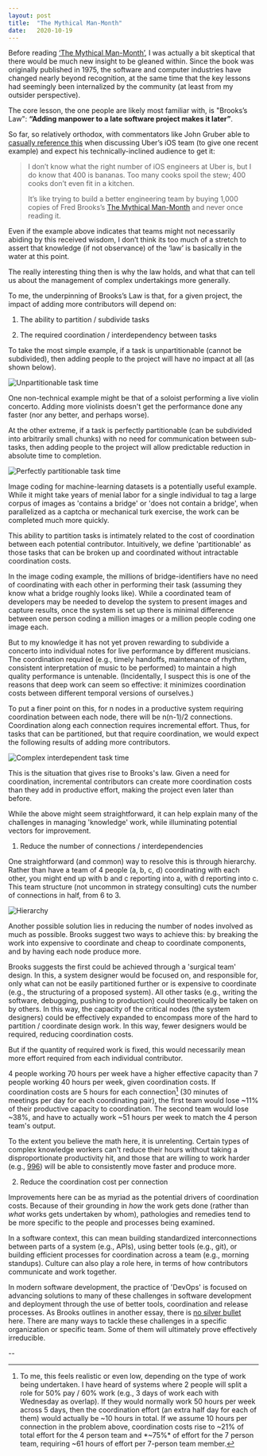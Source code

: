 ```yaml
---
layout: post
title:  "The Mythical Man-Month"
date:   2020-10-19
---
```



Before reading [‘The Mythical Man-Month’](man-month_amazon), I was actually a bit skeptical that there would be much new insight to be gleaned within. Since the book was originally published in 1975, the software and computer industries have changed nearly beyond recognition, at the same time that the key lessons had seemingly been internalized by the community (at least from my outsider perspective).

The core lesson, the one people are likely most familiar with, is "Brooks’s Law": **“Adding manpower to a late software project makes it later”**.

So far, so relatively orthodox, with commentators like John Gruber able to [casually reference this](https://daringfireball.net/linked/2020/05/28/uber-counterfeit-capitalism) when discussing Uber’s iOS team (to give one recent example) and expect his technically-inclined audience to get it:

>I don’t know what the right number of iOS engineers at Uber is, but I do know that 400 is bananas. Too many cooks spoil the stew; 400 cooks don’t even fit in a kitchen.
>
>It’s like trying to build a better engineering team by buying 1,000 copies of Fred Brooks’s [The Mythical Man-Month](https://www.amazon.com/Mythical-Man-Month-Software-Engineering-Anniversary/dp/0201835959/?tag=df-amzn-20) and never once reading it.

Even if the example above indicates that teams might not necessarily abiding by this received wisdom, I don’t think its too much of a stretch to assert that knowledge (if not observance) of the ‘law’ is basically in the water at this point.

The really interesting thing then is why the law holds, and what that can tell us about the management of complex undertakings more generally.

To me, the underpinning of Brooks’s Law is that, for a given project, the impact of adding more contributors will depend on:

1. The ability to partition / subdivide tasks

2. The required coordination / interdependency between tasks

To take the most simple example, if a task is unpartitionable (cannot be subdivided), then adding people to the project will have no impact at all (as shown below).

![Unpartitionable task time](/images/man-month_unpartitionable.jpg)

One non-technical example might be that of a soloist performing a live violin concerto. Adding more violinists doesn't get the performance done any faster (nor any better, and perhaps worse).

At the other extreme, if a task is perfectly partitionable (can be subdivided into arbitrarily small chunks) with no need for communication between sub-tasks, then adding people to the project will allow predictable reduction in absolute time to completion.

![Perfectly partitionable task time](/images/man-month_perfectly_partitionable.jpg)

Image coding for machine-learning datasets is a potentially useful example. While it might take years of menial labor for a single individual to tag a large corpus of images as 'contains a bridge' or 'does not contain a bridge', when parallelized as a captcha or mechanical turk exercise, the work can be completed much more quickly.

This ability to partition tasks is intimately related to the cost of coordination between each potential contributor. Intuitively, we define 'partitionable' as those tasks that can be broken up and coordinated without intractable coordination costs.

In the image coding example, the millions of bridge-identifiers have no need of coordinating with each other in performing their task (assuming they know what a bridge roughly looks like). While a coordinated team of developers may be needed to develop the system to present images and capture results, once the system is set up there is minimal difference between one person coding a million images or a million people coding one image each.

But to my knowledge it has not yet proven rewarding to subdivide a concerto into individual notes for live performance by different musicians. The coordination required (e.g., timely handoffs, maintenance of rhythm, consistent interpretation of music to be performed) to maintain a high quality performance is untenable. (Incidentally, I suspect this is one of the reasons that deep work can seem so effective: it minimizes coordination costs between different temporal versions of ourselves.)

To put a finer point on this, for n nodes in a productive system requiring coordination between each node, there will be n(n-1)/2 connections. Coordination along each connection requires incremental effort. Thus, for tasks that can be partitioned, but that require coordination, we would expect the following results of adding more contributors.

![Complex interdependent task time](/images/man-month_complex_interdependent.jpg)

This is the situation that gives rise to Brooks's law. Given a need for coordination, incremental contributors can create more coordination costs than they add in productive effort, making the project even later than before.

While the above might seem straightforward, it can help explain many of the challenges in managing 'knowledge' work, while illuminating potential vectors for improvement.

1. Reduce the number of connections / interdependencies

One straightforward (and common) way to resolve this is through hierarchy. Rather than have a team of 4  people (a, b, c, d) coordinating with each other, you might end up with b and c reporting into a, with d reporting into c. This team structure (not uncommon in strategy consulting) cuts the number of connections in half, from 6 to 3.

![Hierarchy](/images/man-month_hierarchy.jpg)

Another possible solution lies in reducing the number of nodes involved as much as possible. Brooks suggest two ways to achieve this: by breaking the work into expensive to coordinate and cheap to coordinate components, and by having each node produce more.

Brooks suggests the first could be achieved through a 'surgical team' design. In this, a system designer would be focused on, and responsible for, only what can not be easily partitioned further or is expensive to coordinate (e.g., the structuring of a proposed system). All other tasks (e.g., writing the software, debugging, pushing to production) could theoretically be taken on by others. In this way, the capacity of the critical nodes (the system designers) could be effectively expanded to encompass more of the hard to partition / coordinate design work. In this way, fewer designers would be required, reducing coordination costs.

But if the quantity of required work is fixed, this would necessarily mean more effort required from each individual contributor.

4 people working 70 hours per week have a higher effective capacity than 7 people working 40 hours per week, given coordination costs. If coordination costs are 5 hours for each connection[^1] (30 minutes of meetings per day for each coordinating pair), the first team would lose ~11% of their productive capacity to coordination. The second team would lose ~38%, and have to actually work ~51 hours per week to match the 4 person team's output.

To the extent you believe the math here, it is unrelenting. Certain types of complex knowledge workers can't reduce their hours without taking a disproportionate productivity hit, and those that are willing to work harder (e.g., [996](996_system)) will be able to consistently move faster and produce more.

2. Reduce the coordination cost per connection

Improvements here can be as myriad as the potential drivers of coordination costs. Because of their grounding in *how* the work gets done (rather than *what* works gets undertaken by whom), pathologies and remedies tend to be more specific to the people and processes being examined.

In a software context, this can mean building standardized interconnections between parts of a system (e.g., APIs), using better tools (e.g., git), or building efficient processes for coordination across a team (e.g., morning standups). Culture can also play a role here, in terms of how contributors communicate and work together.

In modern software development, the practice of 'DevOps' is focused on advancing solutions to many of these challenges in software development and deployment through the use of better tools, coordination and release processes. As Brooks outlines in another essay, there is [no silver bullet][silver_bullet] here. There are many ways to tackle these challenges in a specific organization or specific team. Some of them will ultimately prove effectively irreducible.




--

[^1]: To me, this feels realistic or even low, depending on the type of work being undertaken. I have heard of systems where 2 people will split a role for 50% pay / 60% work (e.g., 3 days of work each with Wednesday as overlap). If they would normally work 50 hours per week across 5 days, then the coordination effort (an extra half day for each of them) would actually be ~10 hours in total. If we assume 10 hours per connection in the problem above, coordination costs rise to ~21% of total effort for the 4 person team and *~75%* of effort for the 7 person team, requiring ~61 hours of effort per 7-person team member.


[man-month_amazon]:[https://www.amazon.ca/Mythical-Man-Month-Software-Engineering-Anniversary/dp/0201835959/]
[996_system]:[https://en.wikipedia.org/wiki/996_working_hour_system]
[silver_bullet]:[http://faculty.salisbury.edu/~xswang/Research/Papers/SERelated/no-silver-bullet.pdf]
